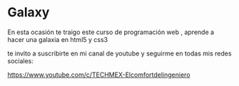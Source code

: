 # Galaxy
En esta ocasión te traigo este curso de programación web , aprende a hacer una galaxia en html5 y css3

te invito a suscribirte en mi canal de youtube y seguirme en todas mis redes sociales:

https://www.youtube.com/c/TECHMEX-Elcomfortdelingeniero


